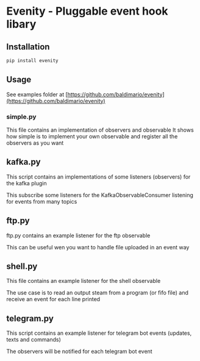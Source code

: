 # Evenity - Pluggable event hook libary

## Installation
```sh
pip install evenity
```

## Usage
See examples folder at [https://github.com/baldimario/evenity](https://github.com/baldimario/evenity)

### simple.py 
This file contains an implementation of observers and observable
It shows how simple is to implement your own observable and register all the observers as you want

## kafka.py
This script contains an implementations of some listeners (observers) for the kafka plugin

This subscribe some listeners for the KafkaObservableConsumer listening for events from many topics

## ftp.py 
ftp.py contains an example listener for the ftp observable

This can be useful wen you want to handle file uploaded in an event way

## shell.py
This file contains an example listener for the shell observable

The use case is to read an output steam from a program (or fifo file) and receive an event for each line printed

## telegram.py
This script contains an example listener for telegram bot events (updates, texts and commands)

The observers will be notified for each telegram bot event
